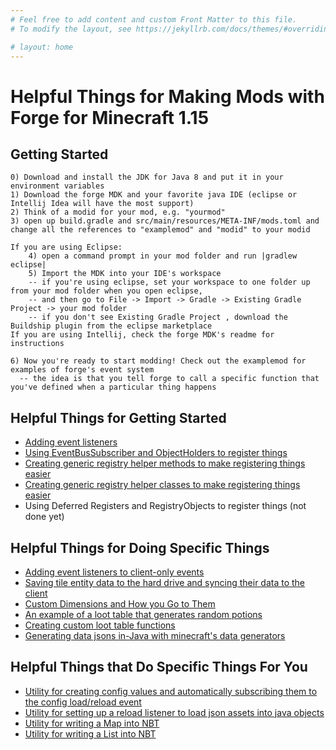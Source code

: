 ```yaml
---
# Feel free to add content and custom Front Matter to this file.
# To modify the layout, see https://jekyllrb.com/docs/themes/#overriding-theme-defaults

# layout: home
---
```

# Helpful Things for Making Mods with Forge for Minecraft 1.15

## Getting Started

```
0) Download and install the JDK for Java 8 and put it in your environment variables
1) Download the forge MDK and your favorite java IDE (eclipse or Intellij Idea will have the most support)
2) Think of a modid for your mod, e.g. "yourmod"
3) open up build.gradle and src/main/resources/META-INF/mods.toml and change all the references to "examplemod" and "modid" to your modid

If you are using Eclipse:
	4) open a command prompt in your mod folder and run |gradlew eclipse|
	5) Import the MDK into your IDE's workspace
	-- if you're using eclipse, set your workspace to one folder up from your mod folder when you open eclipse,
	-- and then go to File -> Import -> Gradle -> Existing Gradle Project -> your mod folder
	-- if you don't see Existing Gradle Project , download the Buildship plugin from the eclipse marketplace
If you are using Intellij, check the forge MDK's readme for instructions
  
6) Now you're ready to start modding! Check out the examplemod for examples of forge's event system
  -- the idea is that you tell forge to call a specific function that you've defined when a particular thing happens
  ```

## Helpful Things for Getting Started

* [Adding event listeners](https://gist.github.com/Commoble/a60d03e52fb4a38c42ac4fd2a7153b4c)
* [Using EventBusSubscriber and ObjectHolders to register things](https://gist.github.com/Commoble/1fced1e0ccfb3f40f79eaf73e8064b89)
* [Creating generic registry helper methods to make registering things easier](https://gist.github.com/Commoble/d19f1cd597fcfc35d443295f8e3168c0)
* [Creating generic registry helper classes to make registering things easier](https://gist.github.com/Commoble/390caa58390e42d156b3e8ec351b3ccf)
* Using Deferred Registers and RegistryObjects to register things (not done yet)

## Helpful Things for Doing Specific Things

* [Adding event listeners to client-only events](https://gist.github.com/Commoble/ffa5c45e74e77aa7b9e2cc5dbeca2f9f)
* [Saving tile entity data to the hard drive and syncing their data to the client](https://gist.github.com/Commoble/c96271da4d8cf4e33f4370eda952f210)
* [Custom Dimensions and How you Go to Them](https://gist.github.com/Commoble/ac7d7b57c9cbbfcae310c4ab110c3cc0)
* [An example of a loot table that generates random potions](https://gist.github.com/Commoble/96f7eab193bfb08f3e1bff142f5f0c6d)
* [Creating custom loot table functions](https://gist.github.com/Commoble/407716790fc1d3717b1a3eaac29f7423)
* [Generating data jsons in-Java with minecraft's data generators](https://gist.github.com/Commoble/a821e8fe62238c913bd189aaffe7e425)


## Helpful Things that Do Specific Things For You

* [Utility for creating config values and automatically subscribing them to the config load/reload event](https://github.com/Commoble/configexample/tree/master/src/main/java/com/github/commoble/confighelper)
* [Utility for setting up a reload listener to load json assets into java objects](https://gist.github.com/Commoble/2fc5a5f831529767f52d37900844c6ba)
* [Utility for writing a Map into NBT](https://gist.github.com/Commoble/9316f64c4a5bc9474312382872465482)
* [Utility for writing a List into NBT](https://gist.github.com/Commoble/463df511582ef7e8783cacb7e06c9903)